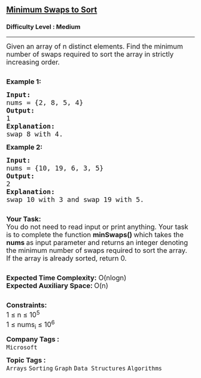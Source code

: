 <h2><a href="https://www.geeksforgeeks.org/problems/minimum-swaps/1?page=2&category=Arrays&difficulty=Medium&sortBy=submissions">Minimum Swaps to Sort</a></h2><h3>Difficulty Level : Medium</h3><hr><div class="problems_problem_content__Xm_eO"><p><span style="font-size: 18px;">Given an array of n distinct elements. Find the minimum number of swaps required to sort the array in strictly increasing&nbsp;order.</span></p>
<p><br><span style="font-size: 18px;"><strong>Example 1:</strong></span></p>
<pre><span style="font-size: 18px;"><strong>Input:
</strong>nums = {2, 8, 5, 4}
<strong>Output:</strong>
1
<strong>Explanation:</strong>
swap 8 with 4.</span></pre>
<p><strong><span style="font-size: 18px;">Example 2:</span></strong></p>
<pre><span style="font-size: 18px;"><strong>Input:
</strong>nums = {10, 19, 6, 3, 5}
<strong>Output:</strong>
2
<strong>Explanation:
</strong>swap 10 with 3 and swap 19 with 5.</span></pre>
<p><br><span style="font-size: 18px;"><strong>Your Task:</strong><br>You do not need to read input or print anything. Your task is to complete the function <strong>minSwaps() </strong>which takes the <strong>nums&nbsp;</strong>as input parameter&nbsp;and returns an integer denoting the minimum number of swaps required to sort the array. <br>If the array is already sorted, return 0.&nbsp;</span></p>
<p><br><span style="font-size: 18px;"><strong>Expected Time Complexity:</strong> O(nlogn)<br><strong>Expected Auxiliary Space: </strong>O(n)</span></p>
<p><br><span style="font-size: 18px;"><strong>Constraints:</strong><br>1 ≤ n&nbsp;≤ 10<sup>5</sup><br>1 ≤ nums<sub>i</sub>&nbsp;≤ 10<sup>6</sup></span></p></div><p><span style=font-size:18px><strong>Company Tags : </strong><br><code>Microsoft</code>&nbsp;<br><p><span style=font-size:18px><strong>Topic Tags : </strong><br><code>Arrays</code>&nbsp;<code>Sorting</code>&nbsp;<code>Graph</code>&nbsp;<code>Data Structures</code>&nbsp;<code>Algorithms</code>&nbsp;